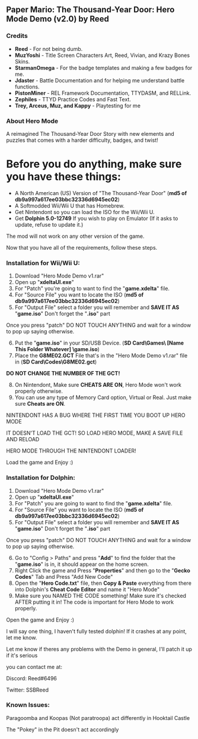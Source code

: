 <h2><b>Paper Mario: The Thousand-Year Door: Hero Mode Demo (v2.0) by Reed</b></font></h2>

<h3><b>Credits</b></h2>

<ul><li><b>Reed</b> - For not being dumb.</li>
  
<li><b>MuzYoshi</b> - Title Screen Characters Art, Reed, Vivian, and Krazy Bones Skins.</li>

<li><b>StarmanOmega</b> - For the badge templates and making a few badges for me.</li>

<li><b>Jdaster</b> - Battle Documentation and for helping me understand battle functions.</li>

<li><b>PistonMiner</b> - REL Framework Documentation, TTYDASM, and RELLink.</li>

<li><b>Zephiles</b> - TTYD Practice Codes and Fast Text.</li>

<li><b>Trey, Arceus, Muz, and Kappy</b> - Playtesting for me</li></ul>


<h3><b>About Hero Mode</b></h3>

A reimagined The Thousand-Year Door Story with new elements and puzzles that
comes with a harder difficulty, badges, and twist!

<h1>Before you do anything, make sure you have these things:</h1>

- A North American (US) Version of "The Thousand-Year Door" (<b>md5 of db9a997a617ee03bbc32336d6945ec02</b>)
- A Softmodded Wii/Wii U that has Homebrew.
- Get Nintendont so you can load the ISO for the Wii/Wii U.
- Get <b>Dolphin 5.0-12749</b> If you wish to play on Emulator (If it asks to update, refuse to update it.)

The mod will not work on any other version of the game.

Now that you have all of the requirements, follow these steps.

<b><h3>Installation for Wii/Wii U:</h3></b>

1. Download "Hero Mode Demo v1.rar"
2. Open up "<b>xdeltaUI.exe</b>"
3. For "Patch" you're going to want to find the "<b>game.xdelta</b>" file.
4. For "Source File" you want to locate the ISO (<b>md5 of db9a997a617ee03bbc32336d6945ec02</b>)
5. For "Output File" select a folder you will remember and <b>SAVE IT AS</b> "<b>game.iso</b>" Don't forget the "<b>.iso</b>" part

Once you press "patch" DO NOT TOUCH ANYTHING and wait for a window to pop up saying otherwise.

6. Put the "<b>game.iso</b>" in your SD/USB Device. (<b>SD Card\Games\ [Name This Folder Whatever] \game.iso</b>) 
7. Place the <b>G8ME02.GCT</b> File that's in the "Hero Mode Demo v1.rar" file in (<b>SD Card\Codes\G8ME02.gct</b>) 

<b>DO NOT CHANGE THE NUMBER OF THE GCT!</b>

8. On Nintendont, Make sure <b>CHEATS ARE ON</b>, Hero Mode won't work properly otherwise.
9. You can use any type of Memory Card option, Virtual or Real. Just make sure <b>Cheats are ON</b>.

NINTENDONT HAS A BUG WHERE THE FIRST TIME YOU BOOT UP HERO MODE

IT DOESN'T LOAD THE GCT! SO LOAD HERO MODE, MAKE A SAVE FILE AND RELOAD

HERO MODE THROUGH THE NINTENDONT LOADER!

Load the game and Enjoy :)

<b><h3>Installation for Dolphin:</h3></b>

1. Download "Hero Mode Demo v1.rar"
2. Open up "<b>xdeltaUI.exe</b>"
3. For "Patch" you are going to want to find the "<b>game.xdelta</b>" file.
4. For "Source File" you want to locate the ISO (<b>md5 of db9a997a617ee03bbc32336d6945ec02</b>)
5. For "Output File" select a folder you will remember and <b>SAVE IT AS</b> "<b>game.iso</b>" Don't forget the "<b>.iso</b>" part

Once you press "patch" DO NOT TOUCH ANYTHING and wait for a window to pop up saying otherwise.

6. Go to "Config > Paths" and press "<b>Add</b>" to find the folder that the "<b>game.iso</b>" is in, it should appear on the home screen.
7. Right Click the game and Press "<b>Properties</b>" and then go to the "<b>Gecko Codes</b>" Tab and Press "Add New Code"
8. Open the "<b>Hero Code.txt</b>" file, then <b>Copy & Paste</b> everything from there into Dolphin's <b>Cheat Code Editor</b> and name it "Hero Mode"
9. Make sure you NAMED THE CODE something! Make sure it's checked AFTER putting it in! The code is important for Hero Mode to work properly.

Open the game and Enjoy :)

I will say one thing, I haven't fully tested dolphin! If it crashes at any point, let me know.

Let me know if theres any problems with the Demo in general, I'll patch it up if it's serious

you can contact me at:

Discord: Reed#6496

Twitter: SSBReed

<h3><b>Known Issues:</h3></b>

Paragoomba and Koopas (Not paratroopa) act differently in Hooktail Castle

The "Pokey" in the Pit doesn't act accordingly 

